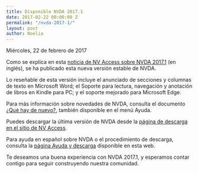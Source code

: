 ```yaml
---
title: Disponible NVDA 2017.1
date: 2017-02-22 00:00:00 Z
permalink: "/nvda-2017-1/"
layout: post
author: Noelia
---
```


<footer>Miércoles, 22 de febrero de 2017</footer>

Como se explica en esta [noticia de NV Access sobre NVDA 2017.1](https://www.nvaccess.org/post/nvda-2017-1-released/) (en inglés), se ha publicado esta nueva versión estable de NVDA.

Lo reseñable de esta versión incluye el anunciado de secciones y columnas de texto en Microsoft Word; el Soporte para lectura, navegación y anotación de libros en Kindle para PC; y el soporte mejorado para Microsoft Edge. 

Para más información sobre novedades de NVDA, consulta el documento [¿Qué hay de nuevo?](https://nvdaes.github.io/nvda/changes.html), también disponible en el menú Ayuda.

Puedes descargar la última versión de NVDA desde la [página de descarga en el sitio de NV Access](https://www.nvaccess.org/download/).

Para ayuda en español sobre NVDA o el procedimiento de descarga, consulta la [página Ayuda y descarga](https://nvdaes.github.io/ayuda/) disponible en esta web.

Te deseamos una buena experiencia con NVDA 2017.1, y esperamos contar contigo para seguir construyendo nuestra comunidad. 
